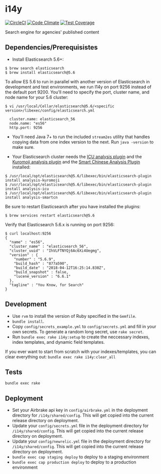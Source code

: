 i14y
====

[![CircleCI](https://circleci.com/gh/GSA/i14y.svg?style=shield)](https://circleci.com/gh/GSA/i14y)
[![Code Climate](https://codeclimate.com/github/GSA/i14y/badges/gpa.svg)](https://codeclimate.com/github/GSA/i14y)
[![Test Coverage](https://codeclimate.com/github/GSA/i14y/badges/coverage.svg)](https://codeclimate.com/github/GSA/i14y)

Search engine for agencies' published content

## Dependencies/Prerequisistes
- Install Elasticsearch 5.6+:
```
$ brew search elasticsearch
$ brew install elasticsearch@5.6
```

To allow ES 5.6 to run in parallel with another version of Elasticsearch in development and test environments, we run I14y on port 9256 instead of the default port 9200. You'll need to specify the port, cluster name, and node name for your 5.6 cluster:
```
$ vi /usr/local/Cellar/elasticsearch@5.6/<specific version>/libexec/config/elasticsearch.yml
  
  cluster.name: elasticsearch_56
  node.name: "es56"
  http.port: 9256
```

- You'll need Java 7+ to run the included `stream2es` utility that handles copying data from one index version to the next.
Run `java -version` to make sure.

- Your Elasticsearch cluster needs the [ICU analysis plugin](https://github.com/elastic/elasticsearch-analysis-icu) and
the [Kuromoji analysis plugin](https://github.com/elastic/elasticsearch-analysis-kuromoji/blob/master/README.md) and
the [Smart Chinese Analysis Plugin](https://github.com/elastic/elasticsearch-analysis-smartcn) installed:

```
$ /usr/local/opt/elasticsearch@5.6/libexec/bin/elasticsearch-plugin install analysis-kuromoji
$ /usr/local/opt/elasticsearch@5.6/libexec/bin/elasticsearch-plugin install analysis-icu
$ /usr/local/opt/elasticsearch@5.6/libexec/bin/elasticsearch-plugin install analysis-smartcn
```

Be sure to restart Elasticsearch after you have installed the plugins:
```
$ brew services restart elasticsearch@5.6
```

Verify that Elasticsearch 5.6.x is running on port 9256:
```
$ curl localhost:9256
{
  "name" : "es56",
  "cluster_name" : "elasticsearch_56",
  "cluster_uuid" : "IhVLFTNYQj6Ac6Xi4Uegmg",
  "version" : {
    "number" : "5.6.9",
    "build_hash" : "877a590",
    "build_date" : "2018-04-12T16:25:14.838Z",
    "build_snapshot" : false,
    "lucene_version" : "6.6.1"
  },
  "tagline" : "You Know, for Search"
}
```

## Development

- Use `rvm` to install the version of Ruby specified in the `Gemfile`.
- `bundle install`.
- Copy `config/secrets_example.yml` to `config/secrets.yml` and fill in your own secrets. To generate a random long secret, use `rake secret`.
- Run `bundle exec rake i14y:setup` to create the neccessary indexes, index templates, and dynamic field templates.

If you ever want to start from scratch with your indexes/templates, you can clear everything out:
`bundle exec rake i14y:clear_all`

## Tests

`bundle exec rake`

## Deployment

- Set your Airbrake api key in `config/airbrake.yml` in the deployment directory for `/i14y/shared/config`. This will get copied into the current release directory on deployment.
- Update your `config/secrets.yml` file in the deployment directory for `/i14y/shared/config`. This will get copied into the current release directory on deployment.
- Update your `config/newrelic.yml` file in the deployment directory for `/i14y/shared/config`. This will get copied into the current release directory on deployment.
- `bundle exec cap staging deploy` to deploy to a staging environment
- `bundle exec cap production deploy` to deploy to a production environment
